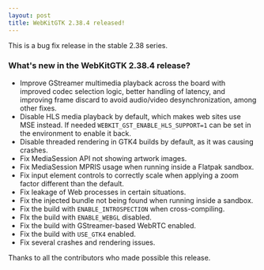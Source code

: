 ```yaml
---
layout: post
title: WebKitGTK 2.38.4 released!
---
```


This is a bug fix release in the stable 2.38 series.

### What's new in the WebKitGTK 2.38.4 release?

 - Improve GStreamer multimedia playback across the board with improved
   codec selection logic, better handling of latency, and improving
   frame discard to avoid audio/video desynchronization, among other
   fixes.
 - Disable HLS media playback by default, which makes web sites use MSE
   instead. If needed `WEBKIT_GST_ENABLE_HLS_SUPPORT=1` can be set in the
   environment to enable it back.
 - Disable threaded rendering in GTK4 builds by default, as it was
   causing crashes.
 - Fix MediaSession API not showing artwork images.
 - Fix MediaSession MPRIS usage when running inside a Flatpak sandbox.
 - Fix input element controls to correctly scale when applying a zoom
   factor different than the default.
 - Fix leakage of Web processes in certain situations.
 - Fix the injected bundle not being found when running inside a sandbox.
 - Fix the build with `ENABLE_INTROSPECTION` when cross-compiling.
 - FIx the build with `ENABLE_WEBGL` disabled.
 - Fix the build with GStreamer-based WebRTC enabled.
 - Fix the build with `USE_GTK4` enabled.
 - Fix several crashes and rendering issues.

Thanks to all the contributors who made possible this release.
